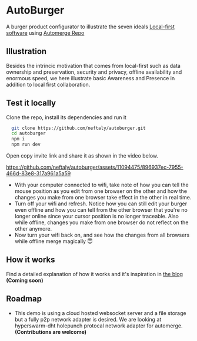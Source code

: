 
# AutoBurger

A burger product configurator to illustrate the seven ideals [Local-first software](https://www.inkandswitch.com/local-first/) using [Automerge Repo](https://github.com/automerge/automerge-repo)


## Illustration
Besides the intrincic motivation that comes from local-first such as data ownership and preservation, security and privacy, offline availability and enormous speed, we here illustrate basic Awareness and Presence in addition to local first collaboration.

## Test it locally

Clone the repo, install its dependencies and run it

```bash
  git clone https://github.com/neftaly/autoburger.git
  cd autoburger
  npm i
  npm run dev
```

Open copy invite link and share it as shown in the video below. 


https://github.com/neftaly/autoburger/assets/11094475/896937ec-7955-466d-83e8-317a961a5a59


* With your computer connected to wifi, take note of how you can tell the mouse position as you edit from one browser on the other and how the changes you make from one browser take effect in the other in real time.
* Turn off your wifi and refresh. Notice how you can still edit your burger even offline and how you can tell from the other browser that you're no longer online since your cursor position is no longer traceable. Also while offline, changes you make from one browser do not reflect on the other anymore.
* Now turn your wifi back on, and see how the changes from all browsers while offline merge magically 😇
    
## How it works

Find a detailed explanation of how it works and it's inspiration in [the blog]() **(Coming soon)**
## Roadmap

- This demo is using a cloud hosted websocket server and a file storage but a fully p2p network adapter is desired. We are looking at hyperswarm-dht holepunch protocal network adapter for automerge. **(Contributions are welcome)**

